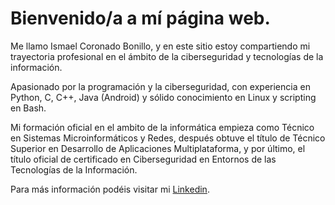 # Bienvenido/a a mí página web.

Me llamo Ismael Coronado Bonillo, y en este sitio estoy compartiendo mi trayectoria profesional en el ámbito de la ciberseguridad y tecnologías de la información.

Apasionado por la programación y la ciberseguridad, con experiencia en Python, C, C++, Java (Android) y sólido conocimiento en Linux y scripting en Bash.

Mi formación oficial en el ambito de la informática empieza como Técnico en Sistemas Microinformáticos y Redes, después obtuve el título de Técnico Superior en Desarrollo de Aplicaciones Multiplataforma, y por último, el título oficial de certificado en Ciberseguridad en Entornos de las Tecnologías de la Información.

Para más información podéis visitar mi [Linkedin](https://www.linkedin.com/in/ismael-coronado-bonillo-452390252/).